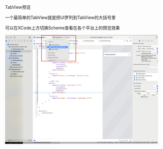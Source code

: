 TabView预览

一个最简单的TabView就是把UI罗列到TabView的大括号里

可以在XCode上方切换Scheme查看在各个平台上的预览效果

![image-20240522175048347](./image-20240522175048347.png)
